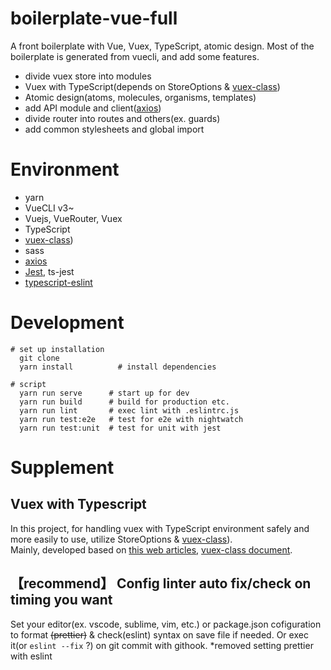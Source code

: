 # boilerplate-vue-full

A front boilerplate with Vue, Vuex, TypeScript, atomic design. Most of the boilerplate is generated from vuecli, and add some features.

- divide vuex store into modules
- Vuex with TypeScript(depends on StoreOptions & [vuex-class](https://github.com/ktsn/vuex-class))
- Atomic design(atoms, molecules, organisms, templates)
- add API module and client([axios](https://github.com/axios/axios))
- divide router into routes and others(ex. guards)
- add common stylesheets and global import

# Environment

- yarn
- VueCLI v3~
- Vuejs, VueRouter, Vuex
- TypeScript
- [vuex-class](https://github.com/ktsn/vuex-class))
- sass
- [axios](https://github.com/axios/axios)
- [Jest](https://jestjs.io/ja/), ts-jest
- [typescript-eslint](https://github.com/typescript-eslint/typescript-eslint)

# Development

```
# set up installation
  git clone
  yarn install          # install dependencies

# script
  yarn run serve      # start up for dev
  yarn run build      # build for production etc.
  yarn run lint       # exec lint with .eslintrc.js
  yarn run test:e2e   # test for e2e with nightwatch
  yarn run test:unit  # test for unit with jest

```

# Supplement

## Vuex with Typescript

In this project, for handling vuex with TypeScript environment safely and more easily to use, utilize StoreOptions & [vuex-class](https://github.com/ktsn/vuex-class)).  
Mainly, developed based on [this web articles](https://codeburst.io/vuex-and-typescript-3427ba78cfa8),
[vuex-class document](https://github.com/ktsn/vuex-class).

## 【recommend】 Config linter auto fix/check on timing you want

Set your editor(ex. vscode, sublime, vim, etc.) or package.json cofiguration to format ~~(prettier)~~ & check(eslint) syntax on save file if needed. Or exec it(or `eslint --fix` ?) on git commit with githook.
*removed setting prettier with eslint